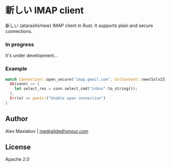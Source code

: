 新しい IMAP client
================================================

新しい (atarashii/new) IMAP client in Rust. It supports plain and secure connections.

### In progress
It's under development...


### Example
```rust
match Connection::open_secure("imap.gmail.com", SslContext::new(Sslv23).unwrap(), "gmail_login@gmail.com", "password") {
  Ok(conn) => {
    let select_res = conn.select_cmd("inbox".to_string());
  },
  Err(e) => panic!("Unable open connection")
}

```


## Author
Alex Maslakov | me@gildedhonour.com

## License
Apache 2.0